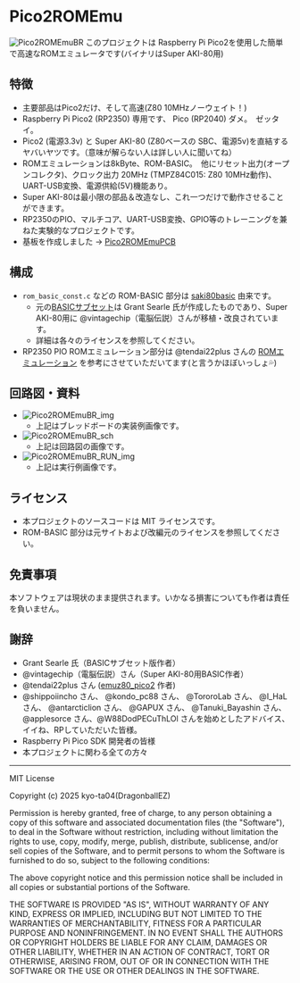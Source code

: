 # Pico2ROMEmu
![Pico2ROMEmuBR](./IMG/Pico2ROMEmuBR_title_img.jpg)
このプロジェクトは Raspberry Pi Pico2を使用した簡単で高速なROMエミュレータです(バイナリはSuper AKI-80用) 

## 特徴
- 主要部品はPico2だけ、そして高速(Z80 10MHzノーウェイト！)
- Raspberry Pi Pico2 (RP2350) 専用です、 Pico (RP2040) ダメ。　ゼッタイ。
- Pico2 (電源3.3v) と Super AKI-80 (Z80ベースの SBC、電源5v)を直結するヤバいヤツです。（意味が解らない人は詳しい人に聞いてね）
- ROMエミュレーションは8kByte、ROM-BASIC。　他にリセット出力(オープンコレクタ)、クロック出力 20MHz (TMPZ84C015: Z80 10MHz動作)、UART-USB変換、電源供給(5V)機能あり。
- Super AKI-80は最小限の部品＆改造なし、これ一つだけで動作させることができます。
- RP2350のPIO、マルチコア、UART-USB変換、GPIO等のトレーニングを兼ねた実験的なプロジェクトです。
- 基板を作成しました -> [Pico2ROMEmuPCB](./Pico2ROMEmuPCB/README.md)

## 構成
- `rom_basic_const.c` などの ROM-BASIC 部分は [saki80basic](https://vintagechips.wordpress.com/2025/04/24/saki80basic/) 由来です。
  - 元の[BASICサブセット](http://searle.x10host.com/cpm/index.html)は Grant Searle 氏が作成したものであり、Super AKI-80用に @vintagechip（電脳伝説）さんが移植・改良されています。
  - 詳細は各々のライセンスを参照してください。
- RP2350 PIO ROMエミュレーション部分は @tendai22plus さんの [ROMエミュレーション](https://github.com/tendai22/emuz80_pico2/blob/main/doc/ROM_EMULATION.md) を参考にさせていただいてます(と言うかほぼいっしょ💦)

## 回路図・資料
- ![Pico2ROMEmuBR_img](./IMG/Pico2ROMEmuBR_img.jpg)
  - 上記はブレッドボードの実装例画像です。
- ![Pico2ROMEmuBR_sch](./IMG/Pico2ROMEmuBR_sch.png)
  - 上記は回路図の画像です。
- ![Pico2ROMEmuBR_RUN_img](./IMG/Pico2ROMEmuBR_RUN_img.png)
  - 上記は実行例画像です。

## ライセンス
- 本プロジェクトのソースコードは MIT ライセンスです。
- ROM-BASIC 部分は元サイトおよび改編元のライセンスを参照してください。

## 免責事項
本ソフトウェアは現状のまま提供されます。いかなる損害についても作者は責任を負いません。

## 謝辞
- Grant Searle 氏（BASICサブセット版作者）
- @vintagechip（電脳伝説）さん（Super AKI-80用BASIC作者）
- @tendai22plus さん ([emuz80_pico2](https://github.com/tendai22/emuz80_pico2) 作者)
- @shippoiincho さん、 @kondo_pc88 さん、 @TororoLab さん、 @I_HaL さん、 @antarcticlion さん、 @GAPUX さん、 @Tanuki_Bayashin さん、 @applesorce さん、@W88DodPECuThLOl さんを始めとしたアドバイス、イイね、RPしていただいた皆様。
- Raspberry Pi Pico SDK 開発者の皆様
- 本プロジェクトに関わる全ての方々

---

MIT License

Copyright (c) 2025 kyo-ta04(DragonballEZ)

Permission is hereby granted, free of charge, to any person obtaining a copy
of this software and associated documentation files (the "Software"), to deal
in the Software without restriction, including without limitation the rights
to use, copy, modify, merge, publish, distribute, sublicense, and/or sell
copies of the Software, and to permit persons to whom the Software is
furnished to do so, subject to the following conditions:

The above copyright notice and this permission notice shall be included in all
copies or substantial portions of the Software.

THE SOFTWARE IS PROVIDED "AS IS", WITHOUT WARRANTY OF ANY KIND, EXPRESS OR
IMPLIED, INCLUDING BUT NOT LIMITED TO THE WARRANTIES OF MERCHANTABILITY,
FITNESS FOR A PARTICULAR PURPOSE AND NONINFRINGEMENT. IN NO EVENT SHALL THE
AUTHORS OR COPYRIGHT HOLDERS BE LIABLE FOR ANY CLAIM, DAMAGES OR OTHER
LIABILITY, WHETHER IN AN ACTION OF CONTRACT, TORT OR OTHERWISE, ARISING FROM,
OUT OF OR IN CONNECTION WITH THE SOFTWARE OR THE USE OR OTHER DEALINGS IN THE
SOFTWARE.
